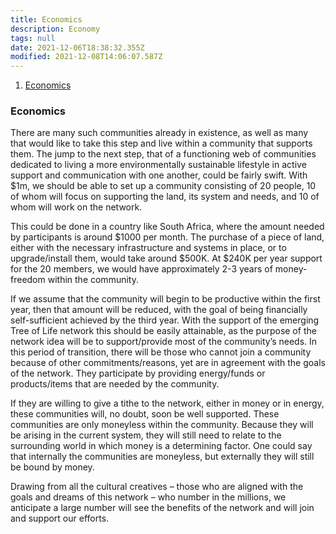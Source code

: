 ```yaml
---
title: Economics
description: Economy
tags: null
date: 2021-12-06T18:38:32.355Z
modified: 2021-12-08T14:06:07.587Z
---
```


1. [Economics](#economics)

### Economics

There are many such communities already in existence, as well as many that would like to take this step and live within a community that supports them. The jump to the next step, that of a functioning web of communities dedicated to living a more environmentally sustainable lifestyle in active support and communication with one another, could be fairly swift.
With \$1m, we should be able to set up a community consisting of 20 people, 10 of whom will focus on supporting the land, its system and needs, and 10 of whom will work on the network.

This could be done in a country like South Africa, where the amount needed by participants is around \$1000 per month. The purchase of a piece of land, either with the necessary infrastructure and systems in place, or to upgrade/install them, would take around \$500K. At \$240K per year support for the 20 members, we would have approximately 2-3 years of money-freedom within the community.

If we assume that the community will begin to be productive within the first year, then that amount will be reduced, with the goal of being financially self-sufficient achieved by the third year. With the support of the emerging Tree of Life network this should be easily attainable, as the purpose of the network idea will be to support/provide most of the community’s needs.
In this period of transition, there will be those who cannot join a community because of other commitments/reasons, yet are in agreement with the goals of the network. They participate by providing energy/funds or products/items that are needed by the community.

If they are willing to give a tithe to the network, either in money or in energy, these communities will, no doubt, soon be well supported.
These communities are only moneyless within the community. Because they will be arising in the current system, they will still need to relate to the surrounding world in which money is a determining factor. One could say that internally the communities are moneyless, but externally they will still be bound by money.

Drawing from all the cultural creatives – those who are aligned with the goals and dreams of this network – who number in the millions, we anticipate a large number will see the benefits of the network and will join and support our efforts.
